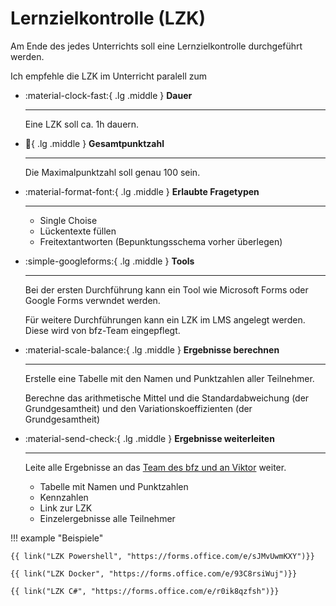 # Lernzielkontrolle (LZK)

Am Ende des jedes Unterrichts soll eine Lernzielkontrolle durchgeführt werden.

Ich empfehle die LZK im Unterricht paralell zum 

<div class="grid cards" markdown>

-   :material-clock-fast:{ .lg .middle } __Dauer__

    ---

    Eine LZK soll ca. 1h dauern.

-   :100:{ .lg .middle } __Gesamtpunktzahl__

    ---

    Die Maximalpunktzahl soll genau 100 sein.

-   :material-format-font:{ .lg .middle } __Erlaubte Fragetypen__

    ---

    * Single Choise
    * Lückentexte füllen
    * Freitextantworten (Bepunktungsschema vorher überlegen)

-   :simple-googleforms:{ .lg .middle } __Tools__

    ---

    Bei der ersten Durchführung kann ein Tool wie Microsoft Forms oder Google Forms verwndet werden.

    Für weitere Durchführungen kann ein LZK im LMS angelegt werden. Diese wird von bfz-Team eingepflegt.

-   :material-scale-balance:{ .lg .middle } __Ergebnisse berechnen__

    ---

    Erstelle eine Tabelle mit den Namen und Punktzahlen aller Teilnehmer.

    Berechne das arithmetische Mittel und die Standardabweichung (der Grundgesamtheit) und den Variationskoeffizienten (der Grundgesamtheit)

-   :material-send-check:{ .lg .middle } __Ergebnisse weiterleiten__

    ---

    Leite alle Ergebnisse an das [Team des bfz und an Viktor](team.md) weiter.

    * Tabelle mit Namen und Punktzahlen
    * Kennzahlen
    * Link zur LZK
    * Einzelergebnisse alle Teilnehmer

</div>

!!! example "Beispiele"

    {{ link("LZK Powershell", "https://forms.office.com/e/sJMvUwmKXY")}}

    {{ link("LZK Docker", "https://forms.office.com/e/93C8rsiWuj")}}

    {{ link("LZK C#", "https://forms.office.com/e/r0ik8qzfsh")}}
